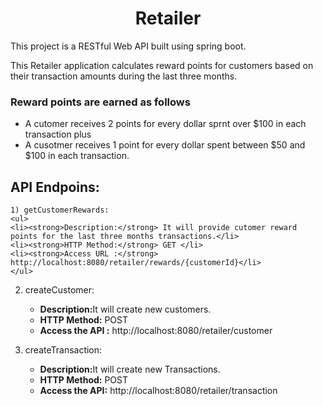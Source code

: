 <h1 align="center">Retailer</h1>
<p>This project is a RESTful Web API built using spring boot. </p>
<p>This Retailer application calculates reward points for customers based on their transaction amounts during the last three months.</p>
<h3>Reward points are earned as follows</h3>
<ul>
<li> A cutomer receives 2 points for every dollar sprnt over $100 in each transaction plus </li>
<li> A cusotmer receives 1 point for every dollar spent between $50 and $100 in each transaction.</li>
</ul>

<h2>API Endpoins:</h2>

    1) getCustomerRewards:
    <ul>
    <li><strong>Description:</strong> It will provide cutomer reward points for the last three months transactions.</li>
    <li><strong>HTTP Method:</strong> GET </li>
    <li><strong>Access URL :</strong> http://localhost:8080/retailer/rewards/{customerId}</li>
    </ul>
    
2) createCustomer:
   <ul>
   <li><strong>Description:</strong>It will create new customers.</li>
   <li><strong>HTTP Method:</strong> POST</li>
   <li><strong>Access the API :</strong> http://localhost:8080/retailer/customer</li>
   </ul>
   
4) createTransaction:
   <ul>
   <li><strong>Description:</strong>It will create new Transactions.</li>
   <li><strong>HTTP Method:</strong> POST</li>
   <li><strong>Access the API:</strong>  http://localhost:8080/retailer/transaction</li>
   </ul>
